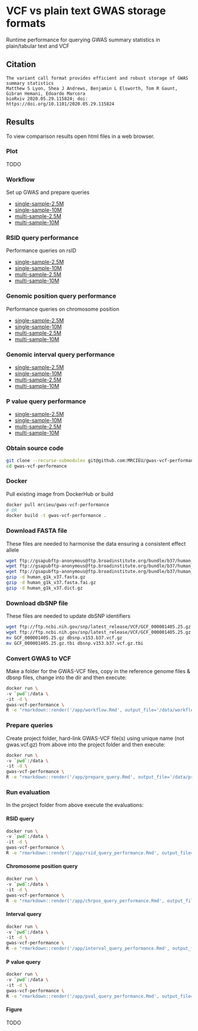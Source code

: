 # VCF vs plain text GWAS storage formats

Runtime performance for querying GWAS summary statistics in plain/tabular text and VCF

## Citation

```
The variant call format provides efficient and robust storage of GWAS summary statistics
Matthew S Lyon, Shea J Andrews, Benjamin L Elsworth, Tom R Gaunt, Gibran Hemani, Edoardo Marcora
bioRxiv 2020.05.29.115824; doi: https://doi.org/10.1101/2020.05.29.115824
```

## Results

To view comparison results open html files in a web browser.

### Plot

TODO

### Workflow

Set up GWAS and prepare queries

- [single-sample-2.5M](https://mrcieu.github.io/gwas-vcf-performance/single-sample-2.5M/workflow.html)
- [single-sample-10M](https://mrcieu.github.io/gwas-vcf-performance/single-sample-10M/workflow.html)
- [multi-sample-2.5M](https://mrcieu.github.io/gwas-vcf-performance/multi-sample-2.5M/workflow.html)
- [multi-sample-10M](https://mrcieu.github.io/gwas-vcf-performance/multi-sample-10M/workflow.html)

### RSID query performance

Performance queries on rsID

- [single-sample-2.5M](https://mrcieu.github.io/gwas-vcf-performance/single-sample-2.5M/rsid_query_performance.html)
- [single-sample-10M](https://mrcieu.github.io/gwas-vcf-performance/single-sample-10M/rsid_query_performance.html)
- [multi-sample-2.5M](https://mrcieu.github.io/gwas-vcf-performance/multi-sample-2.5M/rsid_query_performance.html)
- [multi-sample-10M](https://mrcieu.github.io/gwas-vcf-performance/multi-sample-10M/rsid_query_performance.html)

### Genomic position query performance

Performance queries on chromosome position

- [single-sample-2.5M](https://mrcieu.github.io/gwas-vcf-performance/single-sample-2.5M/chrpos_query_performance.html)
- [single-sample-10M](https://mrcieu.github.io/gwas-vcf-performance/single-sample-10M/chrpos_query_performance.html)
- [multi-sample-2.5M](https://mrcieu.github.io/gwas-vcf-performance/multi-sample-2.5M/chrpos_query_performance.html)
- [multi-sample-10M](https://mrcieu.github.io/gwas-vcf-performance/multi-sample-10M/chrpos_query_performance.html)

### Genomic interval query performance

- [single-sample-2.5M](https://mrcieu.github.io/gwas-vcf-performance/single-sample-2.5M/interval_query_performance.html)
- [single-sample-10M](https://mrcieu.github.io/gwas-vcf-performance/single-sample-10M/interval_query_performance.html)
- [multi-sample-2.5M](https://mrcieu.github.io/gwas-vcf-performance/multi-sample-2.5M/interval_query_performance.html)
- [multi-sample-10M](https://mrcieu.github.io/gwas-vcf-performance/multi-sample-10M/interval_query_performance.html)

### P value query performance

- [single-sample-2.5M](https://mrcieu.github.io/gwas-vcf-performance/single-sample-2.5M/pval_query_performance.html)
- [single-sample-10M](https://mrcieu.github.io/gwas-vcf-performance/single-sample-10M/pval_query_performance.html)
- [multi-sample-2.5M](https://mrcieu.github.io/gwas-vcf-performance/multi-sample-2.5M/pval_query_performance.html)
- [multi-sample-10M](https://mrcieu.github.io/gwas-vcf-performance/multi-sample-10M/pval_query_performance.html)

### Obtain source code

```sh
git clone --recurse-submodules git@github.com:MRCIEU/gwas-vcf-performance.git
cd gwas-vcf-performance
```

### Docker

Pull existing image from DockerHub or build

```sh
docker pull mrcieu/gwas-vcf-performance
# OR
docker build -t gwas-vcf-performance .
```

### Download FASTA file

These files are needed to harmonise the data ensuring a consistent effect allele

```sh
wget ftp://gsapubftp-anonymous@ftp.broadinstitute.org/bundle/b37/human_g1k_v37.fasta.gz
wget ftp://gsapubftp-anonymous@ftp.broadinstitute.org/bundle/b37/human_g1k_v37.fasta.fai.gz
wget ftp://gsapubftp-anonymous@ftp.broadinstitute.org/bundle/b37/human_g1k_v37.dict.gz
gzip -d human_g1k_v37.fasta.gz
gzip -d human_g1k_v37.fasta.fai.gz
gzip -d human_g1k_v37.dict.gz
```

### Download dbSNP file

These files are needed to update dbSNP identifiers

```sh
wget ftp://ftp.ncbi.nih.gov/snp/latest_release/VCF/GCF_000001405.25.gz
wget ftp://ftp.ncbi.nih.gov/snp/latest_release/VCF/GCF_000001405.25.gz.tbi
mv GCF_000001405.25.gz dbsnp.v153.b37.vcf.gz
mv GCF_000001405.25.gz.tbi dbsnp.v153.b37.vcf.gz.tbi
```

### Convert GWAS to VCF

Make a folder for the GWAS-VCF files, copy in the reference genome files & dbsnp files, change into the dir and then execute:

```sh
docker run \
-v `pwd`:/data \
-it -d \
gwas-vcf-performance \
R -e "rmarkdown::render('/app/workflow.Rmd', output_file='/data/workflow.html', params = list(ukbb_id = 21001))"
```

### Prepare queries

Create project folder, hard-link GWAS-VCF file(s) using unique name (not gwas.vcf.gz) from above into the project folder and then execute:

```sh
docker run \
-v `pwd`:/data \
-it -d \
gwas-vcf-performance \
R -e "rmarkdown::render('/app/prepare_query.Rmd', output_file='/data/prepare_query.html', params = list(n_sim = 100, n_variants = 10000000))"
```

### Run evaluation

In the project folder from above execute the evaluations:

#### RSID query

```sh
docker run \
-v `pwd`:/data \
-it -d \
gwas-vcf-performance \
R -e "rmarkdown::render('/app/rsid_query_performance.Rmd', output_file='/data/rsid_query_performance.html', params = list(n_sim = 100))"
```

#### Chromosome position query

```sh
docker run \
-v `pwd`:/data \
-it -d \
gwas-vcf-performance \
R -e "rmarkdown::render('/app/chrpos_query_performance.Rmd', output_file='/data/chrpos_query_performance.html', params = list(n_sim = 100))"
```

#### Interval query

```sh
docker run \
-v `pwd`:/data \
-it -d \
gwas-vcf-performance \
R -e "rmarkdown::render('/app/interval_query_performance.Rmd', output_file='/data/interval_query_performance.html', params = list(n_sim = 100))"
```

#### P value query

```sh
docker run \
-v `pwd`:/data \
-it -d \
gwas-vcf-performance \
R -e "rmarkdown::render('/app/pval_query_performance.Rmd', output_file='/data/pval_query_performance.html', params = list(n_sim = 100))"
```

#### Figure

TODO
